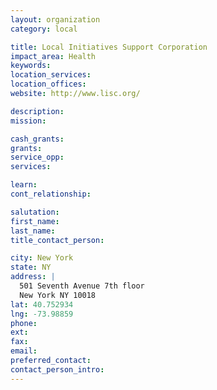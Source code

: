 ```yaml
---
layout: organization
category: local

title: Local Initiatives Support Corporation
impact_area: Health
keywords: 
location_services: 
location_offices: 
website: http://www.lisc.org/

description: 
mission: 

cash_grants: 
grants: 
service_opp: 
services: 

learn: 
cont_relationship: 

salutation: 
first_name: 
last_name: 
title_contact_person: 

city: New York
state: NY
address: |
  501 Seventh Avenue 7th floor  
  New York NY 10018
lat: 40.752934
lng: -73.98859
phone: 
ext: 
fax: 
email: 
preferred_contact: 
contact_person_intro: 
---
```

